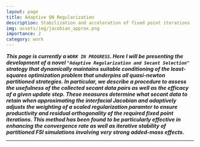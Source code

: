 ```yaml
---
layout: page
title: Adaptive QN Regularization
description: Stabilization and acceleration of fixed point iterations
img: assets/img/jacobian_approx.png
importance: 2
category: work
---
```


***This page is currently a `WORK IN PROGRESS`. Here I will be presenting the development of a novel `"Adaptive Regularization and Secant Selection"` strategy that dynamically maintains suitable conditioning of the least-squares optimization problem that underpins all quasi-newton partitioned strategies. In particular, we describe a procedure to assess the usefulness of the collected secant data pairs as well as the efficacy of a given update step. These measures determine what secant data to retain when approximating the interfacial Jacobian and adaptively adjusts the weighting of a scaled regularization paramter to ensure productivity and residual orthogonality of the required fixed point iterations. This method has been found to be particularly effective in enhancing the convergence rate as well as iterative stability of partitioned FSI simulations involving very strong added-mass effects.***

---